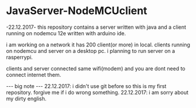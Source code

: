 # JavaServer-NodeMCUclient

-22.12.2017-
this repository contains a server written with java and a client running on nodemcu 12e written with arduino ide.

i am working on a network it has 200 client(or more) in local. clients running on nodemcu and server on a desktop pc. i planning to run server on a rasperrypi.

clients and server connected same wifi(modem) and you are dont need to connect internet them.




--- big note ---
22.12.2017: i didn't use git before so this is my first repository. forgive me if i do wrong something.
22.12.2017: i am sorry about my dirty english.
